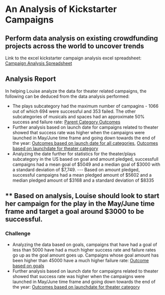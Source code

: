 # An Analysis of Kickstarter Campaigns
Perform data analysis on existing crowdfunding projects across the world to uncover trends
---
Link to the excel kickstarter campaign analysis excel spreadsheet:
[Campaign Analysis Spreadsheet](https://github.com/shrimangurram/kickstarter-analysis/data-1-1-3-StarterBook.xlsx)

## Analysis Report
In helping Louise analyze the data for theater related campaigns, the following can be deduced from the data analysis performed:
* The plays subcategory had the maximum number of campagins - 1066 out of which 694 were successful and 353 failed. The other subcategories of musicals and spaces had an approximate 50% success and failure rate:
[Parent Category Outcomes](https://github.com/shrimangurram/kickstarter-analysis/blob/master/ParentCategoryOutcomes.png)
* Further analysis based on launch date for campaigns related to theater showed that success rate was higher when the campaigns were launched in May/June time frame and going down towards the end of the year:
[Outcomes based on launch date for all categories](https://github.com/shrimangurram/kickstarter-analysis/blob/master/OutcomesBasedonLaunchDate.png),
[Outcomes based on launchdate for theater category](https://github.com/shrimangurram/kickstarter-analysis/blob/master/OutcomesBasedonLaunchDate.png)
* Analyzing the date further for statistics for the theater/plays subcategory in the US based on goal and amount pledged, successfull campaigns had a mean goal of $5049 and a median goal of $3000 with a standard deviation of $7,749. ---
Based on amount pledged, successful campaigns had a mean pledged amount of $5602 and a median pledged amount of $3168 and a standard deviation of $8335

** Based on analysis, Louise should look to start her campaign for the play in the May/June time frame and target a goal around $3000 to be successful. 
---
### Challenge
* Analyzing the data based on goals, campaigns that have had a goal of less than 5000 have had a much higher success rate and failure rates go up as the goal amount goes up. Campaigns whose goal amount has been higher than 45000 have a much higher failure rate: [Outcome based on goals](https://github.com/shrimangurram/kickstarter-analysis/blob/master/OutcomesBasedonGoal.png)
* Further analysis based on launch date for campaigns related to theater showed that success rate was higher when the campaigns were launched in May/June time frame and going down towards the end of the year:
[Outcomes based on launchdate for theater category](https://github.com/shrimangurram/kickstarter-analysis/blob/master/OutcomesBasedonLaunchDate.png)
